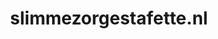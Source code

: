 ---
layout: post
title:  "slimmezorgestafette.nl"
internal_url:  "/data/slimmezorgestafette.nl.html"
categories: dutchgov
---